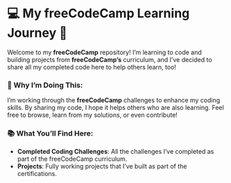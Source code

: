 # 💻 My freeCodeCamp Learning Journey 🚀

Welcome to my **freeCodeCamp** repository! I’m learning to code and building projects from **freeCodeCamp’s** curriculum, and I’ve decided to share all my completed code here to help others learn, too!

### 🌱 Why I’m Doing This:
I’m working through the **freeCodeCamp** challenges to enhance my coding skills. By sharing my code, I hope it helps others who are also learning. Feel free to browse, learn from my solutions, or even contribute!

### 📚 What You’ll Find Here:
- **Completed Coding Challenges**: All the challenges I’ve completed as part of the freeCodeCamp curriculum.
- **Projects**: Fully working projects that I’ve built as part of the certifications.

